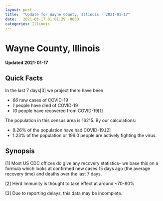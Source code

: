 ```yaml
---
layout: post
title:  "Update for Wayne County, Illinois - 2021-01-17"
date:   2021-01-17 01:01:29 -0600
categories: Illinois
---
```


# Wayne County, Illinois
#### Updated 2021-01-17

## Quick Facts

In the last 7 days[3] we project there have been
- *66* new cases of COVID-19
- *1* people have died of COVID-19
- *10* people have recovered from COVID-19[1]

The population in this census area is 16215. By our calculations:
- 9.26% of the population have had COVID-19.[2]
- 1.23% of the population or 199.0 people are actively fighting the virus.

## Synopsis




[1] Most US CDC offices do give any recovery statistics- we base this on a formula which looks at confirmed new cases
15 days ago (the average recovery time) and deaths over the last 7 days.

[2] Herd Immunity is thought to take effect at around ~70-80%

[3] Due to reporting delays, this data may be incomplete.
 
    